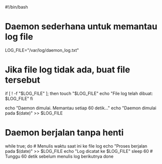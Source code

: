 #!/bin/bash

# Daemon sederhana untuk memantau log file

LOG_FILE="/var/log/daemon_log.txt"

# Jika file log tidak ada, buat file tersebut
if [ ! -f "$LOG_FILE" ]; then
    touch "$LOG_FILE"
    echo "File log telah dibuat: $LOG_FILE"
fi

echo "Daemon dimulai. Memantau setiap 60 detik..."
echo "Daemon dimulai pada $(date)" >> $LOG_FILE

# Daemon berjalan tanpa henti
while true; do
    # Menulis waktu saat ini ke file log
    echo "Proses berjalan pada $(date)" >> $LOG_FILE
    echo "Log dicatat ke $LOG_FILE"
    sleep 60  # Tunggu 60 detik sebelum menulis log berikutnya
done